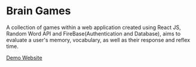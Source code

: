 # Brain Games

A collection of games within a web application created using React JS, Random Word API and FireBase(Authentication and Database), aims to evaluate a user's memory, vocabulary, as well as their response and reflex time.
 
[Demo Website](https://shm-brain-games.netlify.app)

